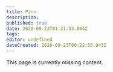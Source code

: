 ```yaml
---
title: Pins
description: 
published: true
date: 2020-09-23T01:31:53.064Z
tags: 
editor: undefined
dateCreated: 2020-09-23T00:22:56.943Z
---
```


This page is currently missing content.